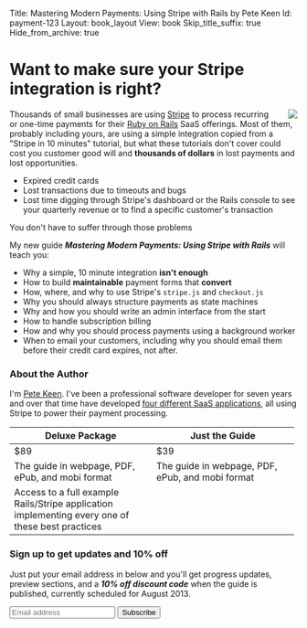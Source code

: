 Title: Mastering Modern Payments: Using Stripe with Rails by Pete Keen
Id: payment-123
Layout: book_layout
View: book
Skip_title_suffix: true
Hide_from_archive: true

# Want to make sure your Stripe integration is right?

<p>
<img style="float: right; margin-left: 20px;" src="http://files.bugsplatcdn.com/files/e1aa9b6c8960a1012ce2/stripe_rails.png">
Thousands of small businesses are using <a href="https://www.stripe.com">Stripe</a> to process recurring or one-time payments for their <a href="http://rubyonrails.org">Ruby on Rails</a> SaaS offerings. Most of them, probably including yours, are using a simple integration copied from a "Stripe in 10 minutes" tutorial, but what these tutorials don't cover could cost you customer good will and  <strong>thousands of dollars</strong> in lost payments and lost opportunities. 
</p>

* Expired credit cards
* Lost transactions due to timeouts and bugs
* Lost time digging through Stripe's dashboard or the Rails console to see your quarterly revenue or to find a specific customer's transaction

<p class="jumbo">You don't have to suffer through those problems</p>

My new guide <strong><em>Mastering Modern Payments: Using Stripe with Rails</em></strong> will teach you:

* Why a simple, 10 minute integration **isn't enough**
* How to build **maintainable** payment forms that **convert**
* How, where, and why to use Stripe's `stripe.js` and `checkout.js`
* Why you should always structure payments as state machines
* Why and how you should write an admin interface from the start
* How to handle subscription billing
* How and why you should process payments using a background worker
* When to email your customers, including why you should email them
  before their credit card expires, not after.

<div class="well">
<h3>About the Author</h3>
<p>
I'm <a href="http://www.petekeen.com">Pete Keen</a>. I've been a professional software developer for seven years and over that time have developed <a href="/projects.html">four different SaaS applications</a>, all using Stripe to power their payment processing.
</p>
</div>

<table class="table table-striped pricing">
  <thead>
    <tr>
      <th style="width: 233px">Deluxe Package</th>
      <th style="width: 233px">Just the Guide</th>
    </tr>
  </thead>
  <tbody>
    <tr>
      <td><span class="price">$89</span></li>
      <td><span class="price">$39</span></li>
    </tr>
    <tr>
      <td>The guide in webpage, PDF, ePub, and mobi format</td>
      <td>The guide in webpage, PDF, ePub, and mobi format</td>
    </tr>
    <tr>
      <td>Access to a full example Rails/Stripe application implementing every one of these best practices</td>
      <td></td>
    </tr>
  </tbody>
</table>

### Sign up to get updates and 10% off

<div class="well">
<p>Just put your email address in below and you'll get progress updates, preview sections, and a <em><strong>10% off discount code</strong></em> when the guide is published, currently scheduled for August 2013.</p>

<form action="http://bugsplat.us6.list-manage.com/subscribe/post?u=4d4742d4ee66f8c62af747acb&amp;id=1920a1a25a" method="post" class="form form-big form-inline" target="_blank">
    <div class="input-append">
	<input type="email" value="" name="EMAIL" id="mce-EMAIL" placeholder="Email address">
	<input type="submit" value="Subscribe" name="subscribe" id="mc-embedded-subscribe" class="btn btn-primary">
    </div>
</form>
</div>
